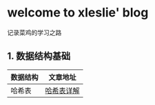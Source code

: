 # welcome to xleslie' blog
记录菜鸡的学习之路

## 1. 数据结构基础
|数据结构|文章地址|
|-------|-------|
|哈希表|[哈希表详解](https://github.com/xleslie/xleslie.GitHub.io/tree/gh-pages/_post/2021-03-15-哈希表HashTable.md)|

